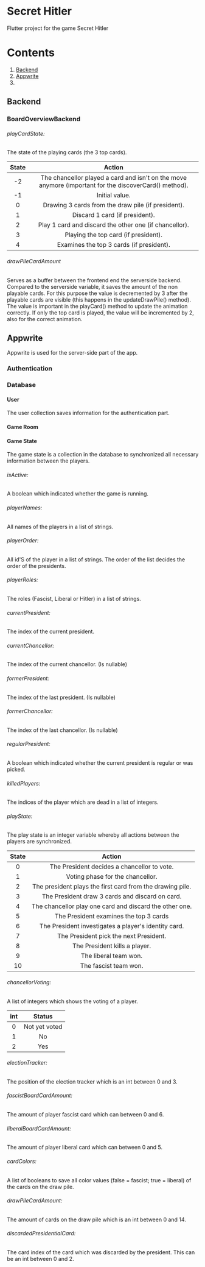 # Secret Hitler

Flutter project for the game Secret Hitler

# Contents

1. [Backend](#backend)
2. [Appwrite](#appwrite)
3. 

## Backend

### BoardOverviewBackend

###### playCardState:
The state of the playing cards (the 3 top cards).

| State |                                                Action                                                 |
|:-----:|:-----------------------------------------------------------------------------------------------------:|
|  -2   | The chancellor played a card and isn't on the move anymore (important for the discoverCard() method). | 
|  -1   |                                            Initial value.                                             | 
|   0   |                          Drawing 3 cards from the draw pile (if president).                           | 
|   1   |                                    Discard 1 card (if president).                                     |
|   2   |                        Play 1 card and discard the other one (if chancellor).                         |
|   3   |                                 Playing the top card (if president).                                  |
|   4   |                               Examines the top 3 cards  (if president).                               |

###### drawPileCardAmount
Serves as a buffer between the frontend end the serverside backend.
Compared to the serverside variable, it saves the amount of the non playable cards.
For this purpose the value is decremented by 3 after the playable cards are visible (this happens in the updateDrawPile() method).
The value is important in the playCard() method to update the animation correctly.
If only the top card is played, the value will be incremented by 2, also for the correct animation.

## Appwrite
Appwrite is used for the server-side part of the app.

### Authentication

### Database

#### User
The user collection saves information for the authentication part.

#### Game Room

#### Game State
The game state is a collection in the database to synchronized all necessary information between the players.

###### isActive:
A boolean which indicated whether the game is running.

###### playerNames:
All names of the players in a list of strings.

###### playerOrder:
All id'S of the player in a list of strings. The order of the list decides the order of the presidents.

###### playerRoles:
The roles (Fascist, Liberal or Hitler) in a list of strings.

###### currentPresident:
The index of the current president.

###### currentChancellor:
The index of the current chancellor. (Is nullable)

###### formerPresident:
The index of the last president. (Is nullable)

###### formerChancellor:
The index of the last chancellor. (Is nullable)

###### regularPresident:
A boolean which indicated whether the current president is regular or was picked.

###### killedPlayers:
The indices of the player which are dead in a list of integers.

###### playState:
The play state is an integer variable whereby all actions between the players are synchronized.

| State |                          Action                           |
|:-----:|:---------------------------------------------------------:|
|   0   |        The President decides a chancellor to vote.        | 
|   1   |             Voting phase for the chancellor.              |
|   2   | The president plays the first card from the drawing pile. |
|   3   |      The President draw 3 cards and discard on card.      |
|   4   |  The chancellor play one card and discard the other one.  |
|   5   |          The President examines the top 3 cards           |
|   6   |   The President investigates a player's identity card.    |
|   7   |          The President pick the next President.           |
|   8   |               The President kills a player.               |
|   9   |                   The liberal team won.                   |
|  10   |                   The fascist team won.                   |

###### chancellorVoting:
A list of integers which shows the voting of a player.

| int |    Status     |
|:---:|:-------------:|
|  0  | Not yet voted |
|  1  |      No       |
|  2  |      Yes      |

###### electionTracker:
The position of the election tracker which is an int between 0 and 3.

###### fascistBoardCardAmount:
The amount of player fascist card which can between 0 and 6.

###### liberalBoardCardAmount:
The amount of player liberal card which can between 0 and 5.

###### cardColors:
A list of booleans to save all color values (false = fascist; true = liberal) of the cards on the draw pile.

###### drawPileCardAmount:
The amount of cards on the draw pile which is an int between 0 and 14.

###### discardedPresidentialCard:
The card index of the card which was discarded by the president. This can be an int between 0 and 2.
